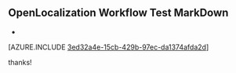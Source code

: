 ## OpenLocalization Workflow Test MarkDown
* 

[AZURE.INCLUDE [3ed32a4e-15cb-429b-97ec-da1374afda2d](calleeMd1.md)]

 
thanks!